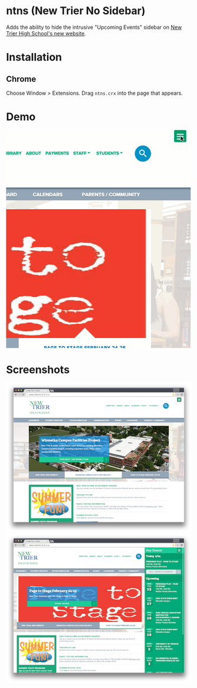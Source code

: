 ntns (New Trier No Sidebar)
===========================
Adds the ability to hide the intrusive "Upcoming Events" sidebar on [New Trier High School's new website](http://www.newtrier.k12.il.us/).

# Installation

## Chrome
Choose Window > Extensions. Drag `ntns.crx` into the page that appears.

# Demo
![demo](screenshots/demo.gif)

# Screenshots

![hidden desktop](screenshots/shot1.png)
![shown desktop](screenshots/shot2.png)